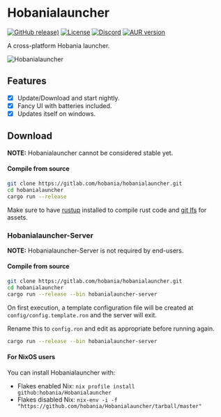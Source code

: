 # Hobanialauncher

[![GitHub release)](https://img.shields.io/github/v/release/hobania/hobanialauncher?include_prereleases)](https://github.com/hobania/Hobanialauncher/releases) [![License](https://img.shields.io/github/license/hobania/hobanialauncher?color=blue)](https://github.com/hobania/Hobanialauncher/blob/master/LICENSE) [![Discord](https://img.shields.io/discord/449602562165833758?label=discord)](https://discord.gg/rvbW3Z4) [![AUR version](https://img.shields.io/aur/version/hobanialauncher?label=AUR)](https://aur.archlinux.org/packages/hobanialauncher/)

A cross-platform Hobania launcher.

![Hobanialauncher](https://i.imgur.com/1VkndRZ.gif)

## Features

- [x] Update/Download and start nightly.
- [x] Fancy UI with batteries included.
- [x] Updates itself on windows.

## Download

**NOTE:** Hobanialauncher cannot be considered stable yet.

#### Compile from source

```bash
git clone https://gitlab.com/hobania/hobanialauncher.git
cd hobanialauncher
cargo run --release
```

Make sure to have [rustup](https://rustup.rs/) installed to compile rust code and [git lfs](https://book.hobania.net/contributors/development-tools.html#git-lfs) for assets.

### Hobanialauncher-Server

**NOTE:** Hobanialauncher-Server is not required by end-users.

#### Compile from source

```bash
git clone https://gitlab.com/hobania/hobanialauncher.git
cd hobanialauncher
cargo run --release --bin hobanialauncher-server
```

On first execution, a template configuration file will be created at `config/config.template.ron` and the server will exit.

Rename this to `config.ron` and edit as appropriate before running again.

```bash
cargo run --release --bin hobanialauncher-server
```

#### For NixOS users

You can install Hobanialauncher with:
- Flakes enabled Nix: `nix profile install github:hobania/Hobanialauncher`
- Flakes disabled Nix: `nix-env -i -f "https://github.com/hobania/Hobanialauncher/tarball/master"`
